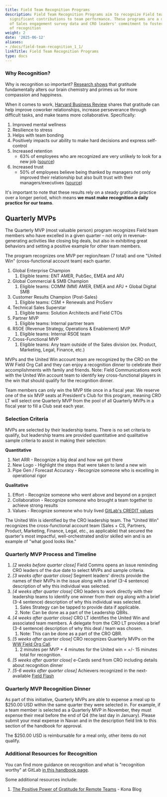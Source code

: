 ```yaml
---
title: Field Team Recognition Programs
description: Field Team Recognition Programs aim to recognize Field team members for
  significant contributions to team performance. These programs are a direct result
  of Sales engagement survey data and CRO leaders' commitment to fostering a culture
  of recognition
weight: 2
date: '2025-06-12'
aliases:
- /docs/field-team-recognition_1_1/
linkTitle: Field Team Recognition Programs
type: docs
---
```


### Why Recognition?

Why is recognition so important? [Research shows](https://greatergood.berkeley.edu/article/item/how_gratitude_can_transform_your_workplace) that gratitude fundamentally alters our brain chemistry and primes us for more compassion and happiness.

When it comes to work, [Harvard Business Review](https://hbr.org/2020/10/use-gratitude-to-counter-stress-and-uncertainty) shares that gratitude can help improve coworker relationships, increase perseverance through difficult tasks, and make teams more collaborative. Specifically:

1. Improved mental wellness
1. Resilience to stress
1. Helps with team bonding
1. Positively impacts our ability to make hard decisions and express self-control
1. Increased retention
   - 63% of employees who are recognized are very unlikely to look for a new job ([source](https://www.hrtechnologist.com/articles/rewards-and-recognition/employee-recognition-and-retention-statistics/#))
1. Increased trust
   - 50% of employees believe being thanked by managers not only improved their relationship but also built trust with their managers/executives ([source](https://www.tinypulse.com/blog/sk-employee-recognition-stats))

It's important to note that these results rely on a steady gratitude practice over a longer period, which means **we must make recognition a daily practice for our teams**.

## Quarterly MVPs

The Quarterly MVP (most valuable person) program recognizes Field team members who have excelled in a given quarter – not only in revenue-generating activities like closing big deals, but also in exhibiting great behaviors and setting a positive example for other team members.

The program recognizes one MVP per region/team (7 total) and one "United Win" (cross-functional account team) each quarter.

1. Global Enterprise Champion
   1. Eligible teams: ENT AMER, PubSec, EMEA and APJ
1. Global Commercial & SMB Champion
   1. Eligible teams: COMM (MM) AMER, EMEA and APJ + Global Digital SMB
1. Customer Results Champion (Post-Sales)
   1. Eligible teams: CSM + Renewals and ProServ
1. Technical Sales Superstar
   1. Eligible teams: Solution Architects and Field CTOs
1. Partner MVP
   1. Eligible teams: Internal partner team
1. RSOE (Revenue Strategy, Operations & Enablement) MVP
   1. Eligible teams: Internal RSOE team
1. Cross-Functional MVP
   1. Eligible teams: Any team outside of the Sales division (ex. Product, Marketing, Legal, Finance, etc.)

MVPs and the United Win account team are recognized by the CRO on the WW Field Org Call and they can enjoy a recognition dinner to celebrate their accomplishments with family and friends. Note: Field Communications work with the United Win account team to identify key cross-functional players in the win that should qualify for the recognition dinner.

Team members can only win the MVP title once in a fiscal year. We reserve one of the six MVP seats at President's Club for this program, meaning CRO LT will select one Quarterly MVP from the pool of all Quarterly MVPs in a fiscal year to fill a Club seat each year.

### Selection Criteria

MVPs are selected by their leadership teams. There is no set criteria to qualify, but leadership teams are provided quantitative and qualitative sample criteria to assist in making their selection:

**Quantitative**

1. Net ARR - Recognize a big deal and how we got there
1. New Logo - Highlight the steps that were taken to land a new win
1. Pipe Gen / Forecast Accuracy - Recognize someone who is excelling in operational rigor

**Qualitative**

1. Effort - Recognize someone who went above and beyond on a project
1. Collaboration - Recognize someone who brought a team together to achieve strong results
1. Values - Recognize someone who truly lived [GitLab's CREDIT values](/handbook/values/)

The United Win is identified by the CRO leadership team. The "United Win" recognizes the cross-functional account team (Sales + CS, Partners, Product, Marketing, Finance, Legal, etc., as applicable) that secured the quarter's most impactful,  well-orchestrated and/or skilled win and is an example of "what good looks like."

### Quarterly MVP Process and Timeline

1. *[2 weeks before quarter close]* Field Comms opens an issue reminding CRO leaders of the due date to select MVPs and sample criteria.
1. *[3 weeks after quarter close]* Segment leaders' directs provide the names of their MVPs in the issue along with a brief (3-4 sentence) description of why this individual was selected.
1. *[4 weeks after quarter close]* CRO leaders to work directly with their leadership teams to identify one winner from their org along with a brief (3-4 sentence) description of why this individual was selected.
   1. Sales Strategy can be tapped to provide data if applicable.
   1. Note: Can be done as a part of the Leadership QBRs.
1. *[4 weeks after quarter close]* CRO LT identifies the United Win and associated team members. A delegate from the CRO LT provides a brief (3-4 sentence) description of why this deal / team was chosen.
   1. Note: This can be done as a part of the CRO QBR.
1. *[5 weeks after quarter close]* CRO recognizes Quarterly MVPs on the [WW Field Org Call](/handbook/sales/sales-meetings/#ww-field-org-call).
   1. 2 minutes per MVP + 4 minutes for the United win = +/- 15 minutes total for recognition.
1. *[5 weeks after quarter close]* e-Cards send from CRO including details about recognition dinner
1. *[5-6 weeks after quarter close]* Achievers recognized in the next-available [Field Flash](/handbook/sales/field-communications/field-flash-newsletter/)

### Quarterly MVP Recognition Dinner

As part of this initiative, Quarterly MVPs are able to expense a meal up to $250.00 USD within the same quarter they were selected in. For example, if a team member is selected as a Quarterly MVP in November, they must expense their meal before the end of Q4 (the last day in January). Please submit your meal expense in Navan and in the description field link to this section of the handbook for approval.

The $250.00 USD is reimbursable for a meal only, other items do not qualify.

### Additional Resources for Recognition

You can find more guidance on recognition and what is "recognition worthy" at GitLab [in this handbook page](/handbook/people-group/guidance-on-feedback/#recognition).

Some additional resources include:

1. [The Positive Power of Gratitude for Remote Teams](https://www.heykona.com/post/the-positive-power-of-gratitude-for-remote-teams) - Kona Blog
